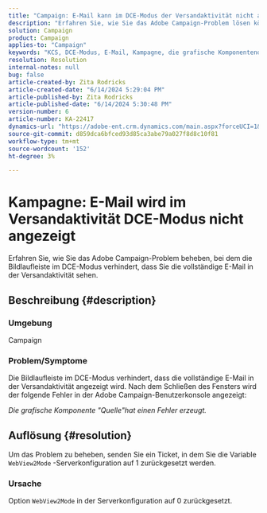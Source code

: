 ```yaml
---
title: "Campaign: E-Mail kann im DCE-Modus der Versandaktivität nicht angezeigt werden"
description: "Erfahren Sie, wie Sie das Adobe Campaign-Problem lösen können, bei dem die Bildlaufleiste im DCE-Modus verhindert, dass Sie die vollständige E-Mail in der Versandaktivität sehen."
solution: Campaign
product: Campaign
applies-to: "Campaign"
keywords: "KCS, DCE-Modus, E-Mail, Kampagne, die grafische Komponentenquelle hat einen Fehler erzeugt, Versandaktivität"
resolution: Resolution
internal-notes: null
bug: false
article-created-by: Zita Rodricks
article-created-date: "6/14/2024 5:29:04 PM"
article-published-by: Zita Rodricks
article-published-date: "6/14/2024 5:30:48 PM"
version-number: 6
article-number: KA-22417
dynamics-url: "https://adobe-ent.crm.dynamics.com/main.aspx?forceUCI=1&pagetype=entityrecord&etn=knowledgearticle&id=edf5d895-732a-ef11-840a-002248084fbb"
source-git-commit: d859dca6bfced93d85ca3abe79a027f8d8c10f81
workflow-type: tm+mt
source-wordcount: '152'
ht-degree: 3%

---
```


# Kampagne: E-Mail wird im Versandaktivität DCE-Modus nicht angezeigt


Erfahren Sie, wie Sie das Adobe Campaign-Problem beheben, bei dem die Bildlaufleiste im DCE-Modus verhindert, dass Sie die vollständige E-Mail in der Versandaktivität sehen.

## Beschreibung {#description}


### Umgebung

Campaign

### Problem/Symptome

Die Bildlaufleiste im DCE-Modus verhindert, dass die vollständige E-Mail in der Versandaktivität angezeigt wird. Nach dem Schließen des Fensters wird der folgende Fehler in der Adobe Campaign-Benutzerkonsole angezeigt:

*Die grafische Komponente &quot;Quelle&quot;hat einen Fehler erzeugt.*


## Auflösung {#resolution}


Um das Problem zu beheben, senden Sie ein Ticket, in dem Sie die Variable `WebView2Mode` -Serverkonfiguration auf 1 zurückgesetzt werden.

### Ursache

Option `WebView2Mode` in der Serverkonfiguration auf 0 zurückgesetzt.
